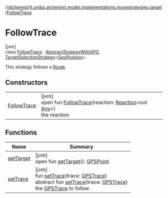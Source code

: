 //[alchemist](../../../index.md)/[it.unibo.alchemist.model.implementations.movestrategies.target](../index.md)/[FollowTrace](index.md)

# FollowTrace

[jvm]\
class [FollowTrace](index.md) : [AbstractStrategyWithGPS](../../it.unibo.alchemist.model.implementations.movestrategies/-abstract-strategy-with-g-p-s/index.md), [TargetSelectionStrategy](../../it.unibo.alchemist.model.interfaces.movestrategies/-target-selection-strategy/index.md)<[GeoPosition](../../it.unibo.alchemist.model.interfaces/-geo-position/index.md)> 

This strategy follows a [Route](../../it.unibo.alchemist.model.interfaces/-route/index.md).

## Constructors

| | |
|---|---|
| [FollowTrace](-follow-trace.md) | [jvm]<br>open fun [FollowTrace](-follow-trace.md)(reaction: [Reaction](../../it.unibo.alchemist.model.interfaces/-reaction/index.md)<out [Any](https://kotlinlang.org/api/latest/jvm/stdlib/kotlin/-any/index.html)>)<br>the reaction |

## Functions

| Name | Summary |
|---|---|
| [getTarget](get-target.md) | [jvm]<br>open fun [getTarget](get-target.md)(): [GPSPoint](../../it.unibo.alchemist.model.interfaces/-g-p-s-point/index.md) |
| [setTrace](../../it.unibo.alchemist.model.implementations.movestrategies.speed/-straight-line-trace-dependant-speed/index.md#2080248117%2FFunctions%2F-267951372) | [jvm]<br>fun [setTrace](../../it.unibo.alchemist.model.implementations.movestrategies.speed/-straight-line-trace-dependant-speed/index.md#2080248117%2FFunctions%2F-267951372)(trace: [GPSTrace](../../it.unibo.alchemist.model.interfaces/-g-p-s-trace/index.md))<br>abstract fun [setTrace](../../it.unibo.alchemist.model.interfaces/-object-with-g-p-s/set-trace.md)(trace: [GPSTrace](../../it.unibo.alchemist.model.interfaces/-g-p-s-trace/index.md))<br>the [GPSTrace](../../it.unibo.alchemist.model.interfaces/-g-p-s-trace/index.md) to follow |
